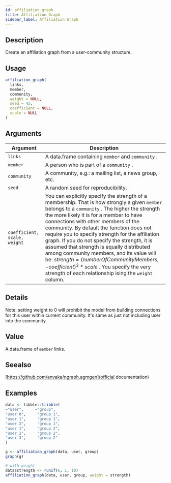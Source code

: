 ```yaml
---
id: affiliation_graph
title: Affiliation Graph
sidebar_label: Affiliation Graph
---
```


## Description

Create an affiliation graph from a user-community structure.


## Usage

```r
affiliation_graph(
  links,
  member,
  community,
  weight = NULL,
  seed = 42,
  coefficient = NULL,
  scale = NULL
)
```


## Arguments

Argument      |Description
------------- |----------------
`links`     |     A data.frame containing `member`  and `community` .
`member`     |     A person who is part of a `community` .
`community`     |     A community, e.g.: a mailing list, a news group, etc.
`seed`     |     A random seed for reproducibility.
`coefficient, scale, weight`     |     You can explicitly specify the strength of a membership. That is how strongly a given `member` belongs to a `community` . The higher the strength the more likely it is for a member to have connections with other members of the community. By default the function does not require you to specify strength for the affiliation graph. If you do not specify the strength, it is assumed that strength is equally distributed among community members, and its value will be: $strength = (numberOfCommunityMembers, -coefficient) ^ 2 * scale$ . You specify the very strength of each relationship ising the `weight`  column.


## Details

Note: setting weight to 0 will prohibit the model from building
 connections for this user within current community. It's same as just not
 including user into the community.


## Value

A data.frame of `member` links.


## Seealso

[https://github.com/anvaka/ngraph.agmgen](official documentation)


## Examples

```r
data <- tibble::tribble(
~"user",     ~"group",
"user 0",     "group 1",
"user 1",     "group 1",
"user 2",     "group 1",
"user 1",     "group 2",
"user 2",     "group 2",
"user 3",     "group 2"
)

g <- affiliation_graph(data, user, group)
graph(g)

# with weight
data$strength <- runif(6, 1, 10)
affiliation_graph(data, user, group, weight = strength)
```


